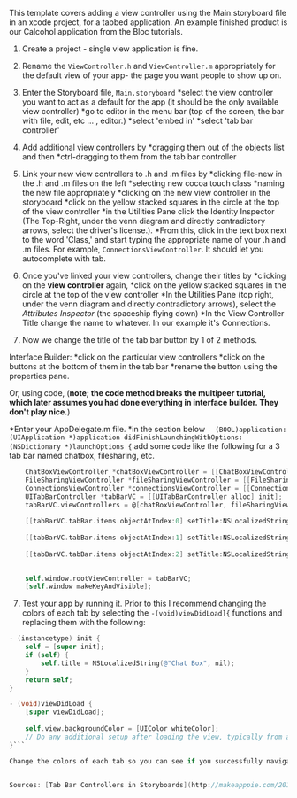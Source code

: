 This template covers adding a view controller using the Main.storyboard file in an xcode project, for a tabbed application. An example finished product is our Calcohol application from the Bloc tutorials. 

1. Create a project - single view application is fine.

2. Rename the `ViewController.h` and `ViewController.m` appropriately for the default view of your app- the page you want people to show up on.

3. Enter the Storyboard file, `Main.storyboard`
  *select the view controller you want to act as a default for the app (it should be the only available view controller) 
  *go to editor in the menu bar (top of the screen, the bar with file, edit, etc … , editor.)
  *select 'embed in'
  *select 'tab bar controller'

4. Add additional view controllers by 
  *dragging them out of the objects list and then 
  *ctrl-dragging to them from the tab bar controller

5. Link your new view controllers to .h and .m files by
  *clicking file-new in the .h and .m files on the left
  *selecting new cocoa touch class
  *naming the new file appropriately
  *clicking on the new view controller in the storyboard
  *click on the yellow stacked squares in the circle at the top of the view controller
  *in the Utilities Pane click the Identity Inspector (The Top-Right, under the venn diagram and directly contradictory arrows, select the driver's license.). 
  *From this, click in the text box next to the word 'Class,' and start typing the appropriate name of your .h and .m files. For example, `ConnectionsViewController`. It should let you autocomplete with tab.

5. Once you've linked your view controllers, change their titles by
  *clicking on the __view controller__ again, 
  *click on the yellow stacked squares in the circle at the top of the view controller
  *In the Utilities Pane (top right, under the venn diagram and directly contradictory arrows), select the *Attributes Inspector* (the spaceship flying down)
  *In the View Controller Title change the name to whatever. In our example it's Connections. 


6. Now we change the title of the tab bar button by 1 of 2 methods.

Interface Builder:
  *click on the particular view controllers
  *click on the buttons at the bottom of them in the tab bar
  *rename the button using the properties pane.


Or, using code, (__note; the code method breaks the multipeer tutorial, which later assumes you had done everything in interface builder. They don't play nice.__)


  *Enter your AppDelegate.m file.
  *in the section below `- (BOOL)application:(UIApplication *)application didFinishLaunchingWithOptions:(NSDictionary *)launchOptions {` add some code like the following for a 3 tab bar named chatbox, filesharing, etc. 

```objective-c
    ChatBoxViewController *chatBoxViewController = [[ChatBoxViewController alloc] init];
    FileSharingViewController *fileSharingViewController = [[FileSharingViewController alloc] init];
    ConnectionsViewController *connectionsViewController = [[ConnectionsViewController alloc] init];
    UITabBarController *tabBarVC = [[UITabBarController alloc] init];
    tabBarVC.viewControllers = @[chatBoxViewController, fileSharingViewController, connectionsViewController];
    
    [[tabBarVC.tabBar.items objectAtIndex:0] setTitle:NSLocalizedString(@"Chat Box", @"comment")];
    
    [[tabBarVC.tabBar.items objectAtIndex:1] setTitle:NSLocalizedString(@"File Sharing", @"comment")];
    
    [[tabBarVC.tabBar.items objectAtIndex:2] setTitle:NSLocalizedString(@"Connections", @"comment")];

    
    self.window.rootViewController = tabBarVC;
    [self.window makeKeyAndVisible];
```

7. Test your app by running it. Prior to this I recommend changing the colors of each tab by selecting the `-(void)viewDidLoad]{` functions and replacing them with the following:
```objective-c
- (instancetype) init {
    self = [super init];
    if (self) {
        self.title = NSLocalizedString(@"Chat Box", nil);
    }
    return self;
}

- (void)viewDidLoad {
    [super viewDidLoad];
    
    self.view.backgroundColor = [UIColor whiteColor];
    // Do any additional setup after loading the view, typically from a nib.
}```

Change the colors of each tab so you can see if you successfully navigate around. whiteColor to redColor, blueColor, etc. 


Sources: [Tab Bar Controllers in Storyboards](http://makeapppie.com/2015/01/27/tab-bar-controllers-in-storyboards/), as prompted by [Understanding Multipeer Connectivity Framework in iOS 7- Part 1](http://www.appcoda.com/intro-multipeer-connectivity-framework-ios-programming/) which had outdated details on building a tab bar controller.


